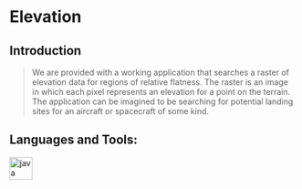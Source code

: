 # Elevation

## Introduction

> We are provided with a working application that searches a raster of elevation data for regions of relative flatness. The raster is an image in which each pixel represents an elevation for a point on the terrain. The application can be imagined to be searching for potential landing sites for an aircraft or spacecraft of some kind.

## Languages and Tools:
>
<p align="left"> <a href="https://www.java.com" target="_blank"> <img src="https://devicons.github.io/devicon/devicon.git/icons/java/java-original-wordmark.svg" alt="java" width="40" height="40"/> </a> </p>